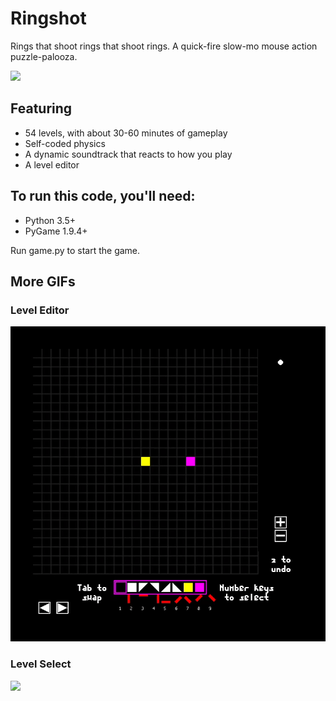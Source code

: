 # Ringshot
Rings that shoot rings that shoot rings. A quick-fire slow-mo mouse action puzzle-palooza.

![](./readme_images/gameplay.gif)

## Featuring
- 54 levels, with about 30-60 minutes of gameplay
- Self-coded physics
- A dynamic soundtrack that reacts to how you play
- A level editor

## To run this code, you'll need:
- Python 3.5+
- PyGame 1.9.4+

Run game.py to start the game.

## More GIFs

### Level Editor
![](./readme_images/editor.gif)

### Level Select
![](./readme_images/level_select.gif)
